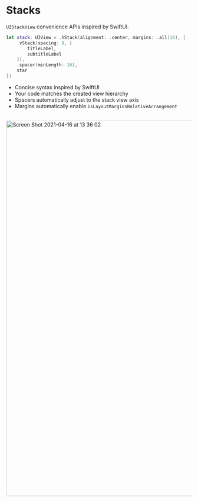 # Stacks

`UIStackView` convenience APIs inspired by SwiftUI.

```swift
let stack: UIView = .hStack(alignment: .center, margins: .all(16), [
    .vStack(spacing: 8, [
        titleLabel,
        subtitleLabel
    ]),
    .spacer(minLength: 16),
    star
])
```

- Concise syntax inspired by SwiftUI
- Your code matches the created view hierarchy
- Spacers automatically adjust to the stack view axis
- Margins automatically enable `isLayoutMarginsRelativeArrangement`

<br/>

<img width="1016" alt="Screen Shot 2021-04-16 at 13 36 02" src="https://user-images.githubusercontent.com/1567433/115062870-d2a2fc80-9eb8-11eb-8a98-4d4608ad9716.png">
